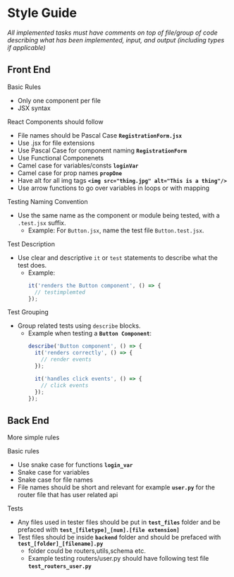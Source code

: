# Style Guide

*All implemented tasks must have comments on top of file/group of code describing what has been implemented, input, and output (including types if applicable)*

## Front End
  
Basic Rules
- Only one component per file 
- JSX syntax  

React Components should follow 
- File names should be Pascal Case **`RegistrationForm.jsx`**
- Use .jsx for file extensions
- Use Pascal Case for component naming **`RegistrationForm`**
- Use Functional Componenets 
- Camel case for variables/consts **`loginVar`**
- Camel case for prop names **`propOne`**
- Have alt for all img tags **`<img src="thing.jpg" alt="This is a thing"/>`**
- Use arrow functions to go over variables in loops or with mapping

Testing Naming Convention
- Use the same name as the component or module being tested, with a `.test.jsx` suffix.
  - Example: For `Button.jsx`, name the test file `Button.test.jsx`.

Test Description
- Use clear and descriptive `it` or `test` statements to describe what the test does.
  - Example:
    ```javascript
    it('renders the Button component', () => {
      // testimplemted 
    });
    ```

Test Grouping
- Group related tests using `describe` blocks.
  - Example when testing a **`Button Component`**:
    ```javascript
    describe('Button component', () => {
      it('renders correctly', () => {
        // render events 
      });

      it('handles click events', () => {
        // click events
      });
    });
    ```

## Back End

More simple rules 

Basic rules
- Use snake case for functions **`login_var`**
- Snake case for variables
- Snake case for file names
- File names should be short and relevant for example **`user.py`** for the router file that has user related api 

Tests 
- Any files used in tester files should be put in **`test_files`** folder and be prefaced with **`test_[filetype]_[num].[file extension]`**
- Test files should be inside **`backend`** folder and should be prefaced with **`test_[folder]_[filename].py`**
  - folder could be routers,utils,schema etc.
  - Example testing routers/user.py should have following test file **`test_routers_user.py`**